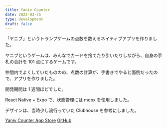```yaml
---
title: Yaniv Counter
date: 2022-03-25
type: development
draft: false
---
```


「ヤニブ」というトランプゲームの点数を数えるネイティブアプリを作りました。

ヤニブというゲームは、みんなでカードを捨てたり引いたりしながら、自身の手札の合計を 101 点にするゲームです。

仲間内でよくしていたもののの、点数の計算が、手書きでやると面倒だったので、アプリを作りました。

開発期間は 1 週間ほどでした。

React Native + Expo で、状態管理には mobx を使用しました。

デザインは、当時少し流行っていた Clubhouse を参考にしました。

[Yaniv Counter App Store](https://apps.apple.com/jp/app/yaniv-counter/id1615501749)
[GitHub](https://github.com/yuto343/yaniv-counter/tree/main)
